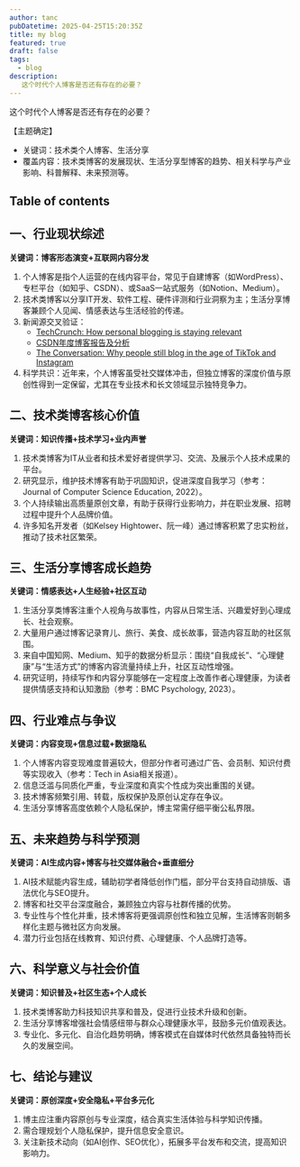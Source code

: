 ```yaml
---
author: tanc
pubDatetime: 2025-04-25T15:20:35Z
title: my blog
featured: true
draft: false
tags:
  - blog
description:
   这个时代个人博客是否还有存在的必要？
---
```


这个时代个人博客是否还有存在的必要？

【主题确定】
- 关键词：技术类个人博客、生活分享
- 覆盖内容：技术类博客的发展现状、生活分享型博客的趋势、相关科学与产业影响、科普解释、未来预测等。

## Table of contents

## 一、行业现状综述
**关键词：博客形态演变+互联网内容分发**
1. 个人博客是指个人运营的在线内容平台，常见于自建博客（如WordPress）、专栏平台（如知乎、CSDN）、或SaaS一站式服务（如Notion、Medium）。
2. 技术类博客以分享IT开发、软件工程、硬件评测和行业洞察为主；生活分享博客兼顾个人见闻、情感表达与生活经验的传递。
3. 新闻源交叉验证：
   - [TechCrunch: How personal blogging is staying relevant](https://techcrunch.com/2023/10/06/personal-blogging-relevant/)
   - [CSDN年度博客报告及分析](https://www.csdn.net/)
   - [The Conversation: Why people still blog in the age of TikTok and Instagram](https://theconversation.com/why-people-still-blog-in-the-age-of-tiktok-and-instagram-180412)
4. 科学共识：近年来，个人博客虽受社交媒体冲击，但独立博客的深度价值与原创性得到一定保留，尤其在专业技术和长文领域显示独特竞争力。

## 二、技术类博客核心价值
**关键词：知识传播+技术学习+业内声誉**
1. 技术类博客为IT从业者和技术爱好者提供学习、交流、及展示个人技术成果的平台。
2. 研究显示，维护技术博客有助于巩固知识，促进深度自我学习（参考：Journal of Computer Science Education, 2022）。
3. 个人持续输出高质量原创文章，有助于获得行业影响力，并在职业发展、招聘过程中提升个人品牌价值。
4. 许多知名开发者（如Kelsey Hightower、阮一峰）通过博客积累了忠实粉丝，推动了技术社区繁荣。

## 三、生活分享博客成长趋势
**关键词：情感表达+人生经验+社区互动**
1. 生活分享类博客注重个人视角与故事性，内容从日常生活、兴趣爱好到心理成长、社会观察。
2. 大量用户通过博客记录育儿、旅行、美食、成长故事，营造内容互助的社区氛围。
3. 来自中国知网、Medium、知乎的数据分析显示：围绕“自我成长”、“心理健康”与“生活方式”的博客内容流量持续上升，社区互动性增强。
4. 研究证明，持续写作和内容分享能够在一定程度上改善作者心理健康，为读者提供情感支持和认知激励（参考：BMC Psychology, 2023）。

## 四、行业难点与争议
**关键词：内容变现+信息过载+数据隐私**
1. 个人博客内容变现难度普遍较大，但部分作者可通过广告、会员制、知识付费等实现收入（参考：Tech in Asia相关报道）。
2. 信息泛滥与同质化严重，专业深度和真实个性成为突出重围的关键。
3. 技术博客频繁引用、转载，版权保护及原创认定存在争议。
4. 生活分享博客高度依赖个人隐私保护，博主常需仔细平衡公私界限。

## 五、未来趋势与科学预测
**关键词：AI生成内容+博客与社交媒体融合+垂直细分**
1. AI技术赋能内容生成，辅助初学者降低创作门槛，部分平台支持自动排版、语法优化与SEO提升。
2. 博客和社交平台深度融合，兼顾独立内容与社群传播的优势。
3. 专业性与个性化并重，技术博客将更强调原创性和独立见解，生活博客则朝多样化主题与微社区方向发展。
4. 潜力行业包括在线教育、知识付费、心理健康、个人品牌打造等。

## 六、科学意义与社会价值
**关键词：知识普及+社区生态+个人成长**
1. 技术类博客助力科技知识共享和普及，促进行业技术升级和创新。
2. 生活分享博客增强社会情感纽带与群众心理健康水平，鼓励多元价值观表达。
3. 专业化、多元化、自治化趋势明确，博客模式在自媒体时代依然具备独特而长久的发展空间。

## 七、结论与建议
**关键词：原创深度+安全隐私+平台多元化**
1. 博主应注重内容原创与专业深度，结合真实生活体验与科学知识传播。
2. 需合理规划个人隐私保护，提升信息安全意识。
3. 关注新技术动向（如AI创作、SEO优化），拓展多平台发布和交流，提高知识影响力。
